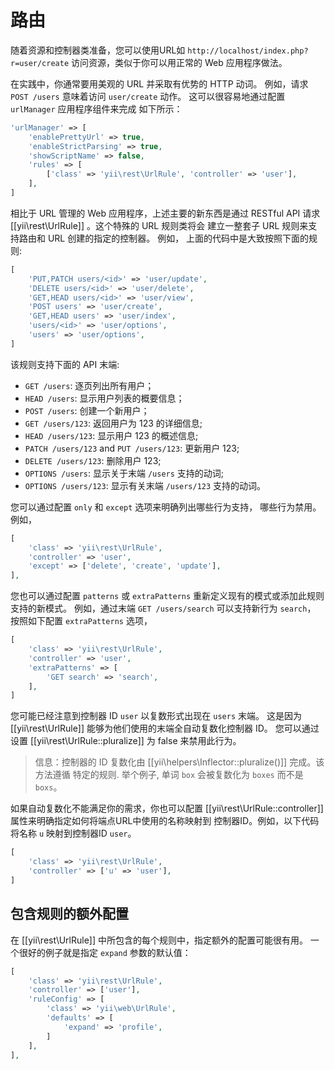 路由
=======

随着资源和控制器类准备，您可以使用URL如
`http://localhost/index.php?r=user/create` 访问资源，类似于你可以用正常的 Web 应用程序做法。

在实践中，你通常要用美观的 URL 并采取有优势的 HTTP 动词。
例如，请求 `POST /users` 意味着访问 `user/create` 动作。
这可以很容易地通过配置 `urlManager` 应用程序组件来完成
如下所示：

```php
'urlManager' => [
    'enablePrettyUrl' => true,
    'enableStrictParsing' => true,
    'showScriptName' => false,
    'rules' => [
        ['class' => 'yii\rest\UrlRule', 'controller' => 'user'],
    ],
]
```

相比于 URL 管理的 Web 应用程序，上述主要的新东西是通过 RESTful API
请求 [[yii\rest\UrlRule]] 。这个特殊的 URL 规则类将会
建立一整套子 URL 规则来支持路由和 URL 创建的指定的控制器。
例如， 上面的代码中是大致按照下面的规则:

```php
[
    'PUT,PATCH users/<id>' => 'user/update',
    'DELETE users/<id>' => 'user/delete',
    'GET,HEAD users/<id>' => 'user/view',
    'POST users' => 'user/create',
    'GET,HEAD users' => 'user/index',
    'users/<id>' => 'user/options',
    'users' => 'user/options',
]
```

该规则支持下面的 API 末端:

* `GET /users`: 逐页列出所有用户；
* `HEAD /users`: 显示用户列表的概要信息；
* `POST /users`: 创建一个新用户；
* `GET /users/123`: 返回用户为 123 的详细信息;
* `HEAD /users/123`: 显示用户 123 的概述信息;
* `PATCH /users/123` and `PUT /users/123`: 更新用户 123;
* `DELETE /users/123`: 删除用户 123;
* `OPTIONS /users`: 显示关于末端 `/users` 支持的动词;
* `OPTIONS /users/123`: 显示有关末端 `/users/123` 支持的动词。

您可以通过配置 `only` 和 `except` 选项来明确列出哪些行为支持，
哪些行为禁用。例如，

```php
[
    'class' => 'yii\rest\UrlRule',
    'controller' => 'user',
    'except' => ['delete', 'create', 'update'],
],
```

您也可以通过配置 `patterns` 或 `extraPatterns` 重新定义现有的模式或添加此规则支持的新模式。
例如，通过末端 `GET /users/search` 可以支持新行为 `search`， 按照如下配置 `extraPatterns` 选项，

```php
[
    'class' => 'yii\rest\UrlRule',
    'controller' => 'user',
    'extraPatterns' => [
        'GET search' => 'search',
    ],
]
```

您可能已经注意到控制器 ID `user` 以复数形式出现在 `users` 末端。
这是因为 [[yii\rest\UrlRule]] 能够为他们使用的末端全自动复数化控制器 ID。
您可以通过设置 [[yii\rest\UrlRule::pluralize]] 为 false 来禁用此行为。

> 信息：控制器的 ID 复数化由 [[yii\helpers\Inflector::pluralize()]] 完成。该方法遵循
  特定的规则. 举个例子, 单词 `box` 会被复数化为 `boxes` 而不是 `boxs`。

如果自动复数化不能满足你的需求，你也可以配置
[[yii\rest\UrlRule::controller]] 属性来明确指定如何将端点URL中使用的名称映射到
控制器ID。例如，以下代码将名称 `u` 映射到控制器ID `user`。 
 
```php
[
    'class' => 'yii\rest\UrlRule',
    'controller' => ['u' => 'user'],
]
```

## 包含规则的额外配置

在 [[yii\rest\UrlRule]] 中所包含的每个规则中，指定额外的配置可能很有用。
一个很好的例子就是指定 `expand` 参数的默认值：

```php
[
    'class' => 'yii\rest\UrlRule',
    'controller' => ['user'],
    'ruleConfig' => [
        'class' => 'yii\web\UrlRule',
        'defaults' => [
            'expand' => 'profile',
        ]
    ],
],
```

